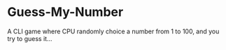 # Guess-My-Number
A CLI game where CPU randomly choice a number from 1 to 100,
and you try to guess it...
